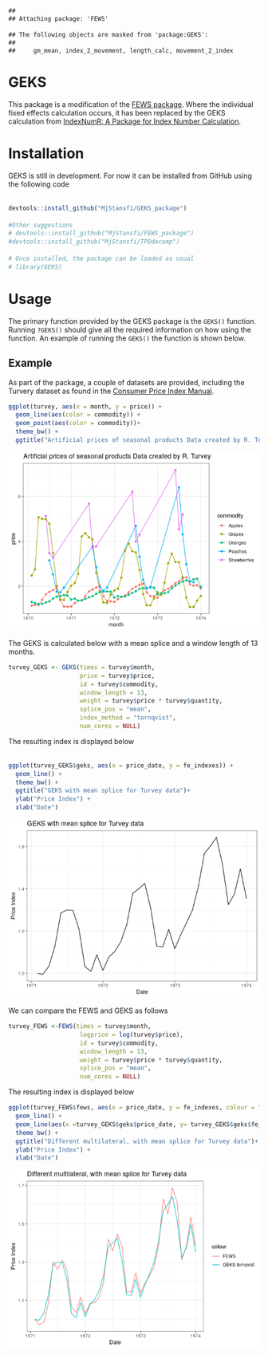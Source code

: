 <!-- README.md is generated from README.Rmd. Please edit that file -->
    ## 
    ## Attaching package: 'FEWS'

    ## The following objects are masked from 'package:GEKS':
    ## 
    ##     gm_mean, index_2_movement, length_calc, movement_2_index

GEKS
====

This package is a modification of the [FEWS
package](https://github.com/MjStansfi/FEWS_package). Where the
individual fixed effects calculation occurs, it has been replaced by the
GEKS calculation from [IndexNumR: A Package for Index Number
Calculation](https://cran.r-project.org/web/packages/IndexNumR/vignettes/indexnumr.html#the-geks-method).

Installation
============

GEKS is still in development. For now it can be installed from GitHub
using the following code

``` r

devtools::install_github("MjStansfi/GEKS_package")

#Other suggestions
# devtools::install_github("MjStansfi/FEWS_package")
#devtools::install_github("MjStansfi/TPDdecomp")

# Once installed, the package can be loaded as usual
# library(GEKS)
```

Usage
=====

The primary function provided by the GEKS package is the `GEKS()`
function. Running `?GEKS()` should give all the required information on
how using the function. An example of running the `GEKS()` the function
is shown below.

Example
-------

As part of the package, a couple of datasets are provided, including the
Turvery dataset as found in the [Consumer Price Index
Manual](https://www.ilo.org/wcmsp5/groups/public/---dgreports/---stat/documents/presentation/wcms_331153.pdf).

``` r
ggplot(turvey, aes(x = month, y = price)) + 
  geom_line(aes(color = commodity)) + 
  geom_point(aes(color = commodity))+
  theme_bw() +
  ggtitle("Artificial prices of seasonal products Data created by R. Turvey")
```

![](README-data_viz-1.png)

The GEKS is calculated below with a mean splice and a window length of
13 months.

``` r
turvey_GEKS <- GEKS(times = turvey$month,
                    price = turvey$price,
                    id = turvey$commodity,
                    window_length = 13,
                    weight = turvey$price * turvey$quantity,
                    splice_pos = "mean",
                    index_method = "tornqvist",
                    num_cores = NULL)
```

The resulting index is displayed below

``` r

ggplot(turvey_GEKS$geks, aes(x = price_date, y = fe_indexes)) + 
  geom_line() + 
  theme_bw() +
  ggtitle("GEKS with mean splice for Turvey data")+
  ylab("Price Index") + 
  xlab("Date")
```

![](README-geks_result-1.png)

We can compare the FEWS and GEKS as follows

``` r
turvey_FEWS <-FEWS(times = turvey$month,
                    logprice = log(turvey$price),
                    id = turvey$commodity,
                    window_length = 13,
                    weight = turvey$price * turvey$quantity,
                    splice_pos = "mean",
                    num_cores = NULL)
```

The resulting index is displayed below

``` r
ggplot(turvey_FEWS$fews, aes(x = price_date, y = fe_indexes, colour = "FEWS")) +
  geom_line() +
  geom_line(aes(x =turvey_GEKS$geks$price_date, y= turvey_GEKS$geks$fe_indexes, colour = "GEKS-tornqvist"))+
  theme_bw() +
  ggtitle("Different multilateral, with mean splice for Turvey data")+
  ylab("Price Index") +
  xlab("Date")
```

![](README-geks_fews_plot-1.png)
